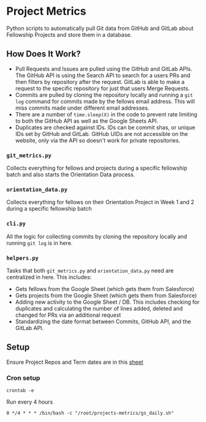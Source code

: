 # Project Metrics

Python scripts to automatically pull Git data from GitHub and GitLab about Fellowship Projects and store them in a database.

## How Does It Work?

- Pull Requests and Issues are pulled using the GitHub and GitLab APIs. The GitHub API is using the Search API to search for a users PRs and then filters by repository after the request. GitLab is able to make a request to the specific repository for just that users Merge Requests.
- Commits are pulled by cloning the repository locally and running a `git log` command for commits made by the fellows email address. This will miss commits made under different email addresses.
- There are a number of `time.sleep(X)` in the code to prevent rate limiting to both the GitHub API as well as the Google Sheets API.
- Duplicates are checked against IDs. IDs can be commit shas, or unique IDs set by GitHub and GitLab. GitHub UIDs are not accessible on the website, only via the API so doesn't work for private repositories.

### `git_metrics.py`
Collects everything for fellows and projects during a specific fellowship batch and also starts the Orientation Data process. 

### `orientation_data.py`
Collects everything for fellows on their Orientation Project in Week 1 and 2 during a specific fellowship batch

### `cli.py`
All the logic for collecting commits by cloning the repository locally and running `git log` is in here.

### `helpers.py`
Tasks that both `git_metrics.py` and `orientation_data.py` need are centralized in here. This includes:
- Gets fellows from the Google Sheet (which gets them from Salesforce)
- Gets projects from the Google Sheet (which gets them from Salesforce)
- Adding new activity to the Google Sheet / DB. This includes checking for duplicates and calculating the number of lines added, deleted and changed for PRs via an additional request
- Standardizing the date format between Commits, GitHub API, and the GitLab API.

## Setup 

Ensure Project Repos and Term dates are in this [sheet](https://docs.google.com/spreadsheets/d/12quNi2TYuRK40woals-ABPT5NcsmhBmC_dHNU9rX1Do/edit#gid=0)

### Cron setup

```
crontab -e
```

Run every 4 hours
```
0 */4 * * * /bin/bash -c "/root/projects-metrics/gs_daily.sh"
```

